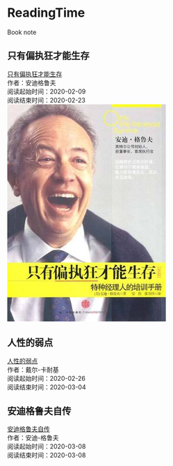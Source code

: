 # ReadingTime
Book note

## 只有偏执狂才能生存
[只有偏执狂才能生存](notes/只有偏执狂才能生存.md "只有偏执狂才能生存") <br/>
作者：安迪格鲁夫 <br/>
阅读起始时间：2020-02-09<br/>
阅读结束时间：2020-02-23<br/>
![封面](images/只有偏执狂才能生存.jpg "只有偏执狂才能生存")

## 人性的弱点
[人性的弱点](notes/人性的弱点.md "人性的弱点") <br/>
作者：戴尔-卡耐基<br/>
阅读起始时间：2020-02-26<br/>
阅读结束时间：2020-03-04<br/>

## 安迪格鲁夫自传
[安迪格鲁夫自传](notes/安迪格鲁夫自传.md "安迪格鲁夫自传") <br/>
作者：安迪-格鲁夫<br/>
阅读起始时间：2020-03-08<br/>
阅读结束时间：2020-03-08<br/>
